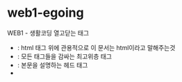 # web1-egoing
WEB1 - 생활코딩
열고닫는 태그 
- <!doctype html> : html 태그 위에 관용적으로 이 문서는 html이라고 말해주는것
- <html> : 모든 태그들을 감싸는 최고위층 태그
- <head> : 본문을 설명하는 헤드 태그
- <title> : 웹페이지의 제목
- <body> : 본문
- <strong> : 글씨체 굵게 
- <u> : 밑줄
- <h1>~<h6> : 제목을 나타내는 태그
- <p> : ~부터 ~까지 단락을 표시하는 태그, style을 이용해서 옵션을 더 줄수도 있다.
- <li> : 각각의 항목들을 리스트로 만듦
- <ul> : Unordered List, li의 부모 태그
- <ol> : Ordered List, li의 부모 태그, 자동으로 숫자 넘버링

닫지 않는 태그
- <br> : 줄 바꿈 태그
- <img> : 이미지 삽입 태그

또 다른 배운 것
- github에서 web 호스팅 하는 것
1. 커밋한 파일 들어가서 [settings] - [pages] 에 Branch 부분 main 으로 바꾸고 save 하면 완료
[Actions]에서 현재 진행되고 있는 상황 파악할 수 있다.

- bitnami wamp apache 웹서버 운영하기

